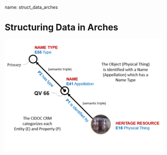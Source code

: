 name: struct_data_arches
# Structuring Data in Arches
[<img src="images\Model_identifiedBy_type_annotated.jpg" width="700"/>](images\Model_identifiedBy_type_annotated.jpg)
